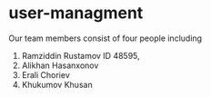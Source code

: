 # user-managment
Our team members consist of four people including
1. Ramziddin Rustamov ID 48595,
2. Alikhan Hasanxonov
3. Erali Choriev
4. Khukumov Khusan 

